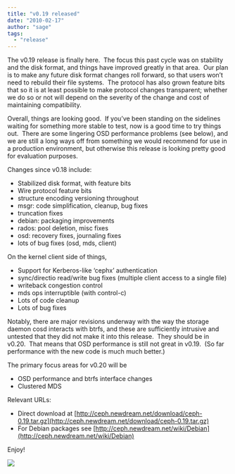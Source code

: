 ```yaml
---
title: "v0.19 released"
date: "2010-02-17"
author: "sage"
tags: 
  - "release"
---
```


The v0.19 release is finally here.  The focus this past cycle was on stability and the disk format, and things have improved greatly in that area.  Our plan is to make any future disk format changes roll forward, so that users won’t need to rebuild their file systems.  The protocol has also grown feature bits that so it is at least possible to make protocol changes transparent; whether we do so or not will depend on the severity of the change and cost of maintaining compatibility.

Overall, things are looking good.  If you’ve been standing on the sidelines waiting for something more stable to test, now is a good time to try things out.  There are some lingering OSD performance problems (see below), and we are still a long ways off from something we would recommend for use in a production environment, but otherwise this release is looking pretty good for evaluation purposes.

Changes since v0.18 include:

- Stabilized disk format, with feature bits
- Wire protocol feature bits
- structure encoding versioning throughout
- msgr: code simplification, cleanup, bug fixes
- truncation fixes
- debian: packaging improvements
- rados: pool deletion, misc fixes
- osd: recovery fixes, journaling fixes
- lots of bug fixes (osd, mds, client)

On the kernel client side of things,

- Support for Kerberos-like ‘cephx’ authentication
- sync/directio read/write bug fixes (multiple client access to a single file)
- writeback congestion control
- mds ops interruptible (with control-c)
- Lots of code cleanup
- Lots of bug fixes

Notably, there are major revisions underway with the way the storage daemon cosd interacts with btrfs, and these are sufficiently intrusive and untested that they did not make it into this release.  They should be in v0.20.  That means that OSD performance is still not great in v0.19.  (So far performance with the new code is much much better.)

The primary focus areas for v0.20 will be

- OSD performance and btrfs interface changes
- Clustered MDS

Relevant URLs:

- Direct download at [http://ceph.newdream.net/download/ceph-0.19.tar.gz](http://ceph.newdream.net/download/ceph-0.19.tar.gz)
- For Debian packages see [http://ceph.newdream.net/wiki/Debian](http://ceph.newdream.net/wiki/Debian)

Enjoy!

![](http://track.hubspot.com/__ptq.gif?a=268973&k=14&bu=http://ceph.com&r=http://ceph.com/releases/v0-19-released/&bvt=rss&p=wordpress)
